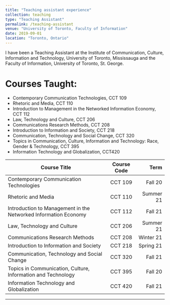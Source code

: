 ```yaml
---
title: "Teaching assistant experience"
collection: teaching
type: "Teaching Assistant"
permalink: /teaching-assistant
venue: "University of Toronto, Faculty of Information"
date: 2019-09-01
location: "Toronto, Ontario"
---
```


I have been a Teaching Assistant at the Institute of Communication, Culture, Information and Technology, University of Toronto, Mississauga and the Faculty of Information, University of Toronto, St. George.

Courses Taught: 
======

* Contemporary Communication Technologies, CCT 109
* Rhetoric and Media, CCT 110
* Introduction to Management in the Networked Information Economy, CCT 112
* Law, Technology and Culture, CCT 206
* Communications Research Methods, CCT 208
* Introduction to Information and Society, CCT 218
* Communication, Technology and Social Change, CCT 320
* Topics in Communication, Culture, Information and Technology: Race, Gender & Technology, CCT 395
* Information Technology and Globalization, CCT420


| Course Title                                                       | Course Code | Term      |
| ------------------------------------------------------------------ |:-----------:| ---------:|
| Contemporary Communication Technologies                            | CCT 109     | Fall 20   |
| Rhetoric and Media                                                 | CCT 110     | Summer 21 |
| Introduction to Management in the Networked Information Economy    | CCT 112     | Fall 21   |
| Law, Technology and Culture                                        | CCT 206     | Summer 21 |
| Communications Research Methods                                    | CCT 208     | Winter 21 |
| Introduction to Information and Society                            | CCT 218     | Spring 21 |
| Communication, Technology and Social Change                        | CCT 320     | Fall 21   |
| Topics in Communication, Culture, Information and Technology       | CCT 395     | Fall 20   |
| Information Technology and Globalization                           | CCT 420     | Fall 21   |

____
